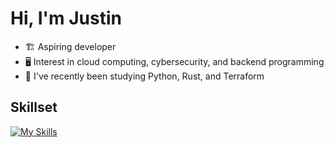 # Hi, I'm Justin
- 🏗️ Aspiring developer
- 🖥️ Interest in cloud computing, cybersecurity, and backend programming
- 🦀 I've recently been studying Python, Rust, and Terraform

## Skillset
  [![My Skills](https://skillicons.dev/icons?i=py,docker,gcp,terraform,cs,html,js,css,blender,unity,git,kali,arch,bash)](https://skillicons.dev)

